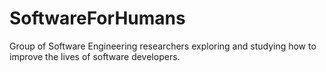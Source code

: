 # SoftwareForHumans
Group of Software Engineering researchers exploring and studying how to improve the lives of software developers.
